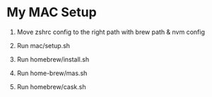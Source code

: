 # My MAC Setup

1. Move zshrc config to the right path with brew path & nvm config

2. Run mac/setup.sh

3. Run homebrew/install.sh

4. Run home-brew/mas.sh

5. Run homebrew/cask.sh
